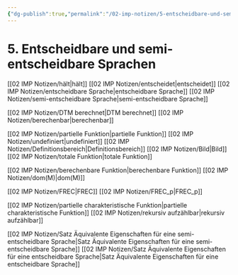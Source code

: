 ```yaml
---
{"dg-publish":true,"permalink":"/02-imp-notizen/5-entscheidbare-und-semi-entscheidbare-sprachen/"}
---
```


# 5. Entscheidbare und semi-entscheidbare Sprachen
[[02 IMP Notizen/hält\|hält]]
[[02 IMP Notizen/entscheidet\|entscheidet]]
[[02 IMP Notizen/entscheidbare Sprache\|entscheidbare Sprache]]
[[02 IMP Notizen/semi-entscheidbare Sprache\|semi-entscheidbare Sprache]]

[[02 IMP Notizen/DTM berechnet\|DTM berechnet]]
[[02 IMP Notizen/berechenbar\|berechenbar]]

[[02 IMP Notizen/partielle Funktion\|partielle Funktion]]
[[02 IMP Notizen/undefiniert\|undefiniert]]
[[02 IMP Notizen/Definitionsbereich\|Definitionsbereich]]
[[02 IMP Notizen/Bild\|Bild]]
[[02 IMP Notizen/totale Funktion\|totale Funktion]]

[[02 IMP Notizen/berechenbare Funktion\|berechenbare Funktion]]
[[02 IMP Notizen/dom(M)\|dom(M)]]

[[02 IMP Notizen/FREC\|FREC]]
[[02 IMP Notizen/FREC_p\|FREC_p]]

[[02 IMP Notizen/partielle charakteristische Funktion\|partielle charakteristische Funktion]]
[[02 IMP Notizen/rekursiv aufzählbar\|rekursiv aufzählbar]]

[[02 IMP Notizen/Satz Äquivalente Eigenschaften für eine semi-entscheidbare Sprache\|Satz Äquivalente Eigenschaften für eine semi-entscheidbare Sprache]]
[[02 IMP Notizen/Satz Äquivalente Eigenschaften für eine entscheidbare Sprache\|Satz Äquivalente Eigenschaften für eine entscheidbare Sprache]]
